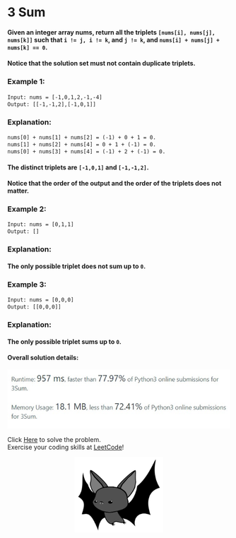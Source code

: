 # 3 Sum

#### Given an integer array nums, return all the triplets `[nums[i], nums[j], nums[k]]` such that `i != j, i != k`, and `j != k`, and `nums[i] + nums[j] + nums[k] == 0`.

#### Notice that the solution set must not contain duplicate triplets.

### Example 1:
```
Input: nums = [-1,0,1,2,-1,-4]
Output: [[-1,-1,2],[-1,0,1]]
```
### Explanation: 
```
nums[0] + nums[1] + nums[2] = (-1) + 0 + 1 = 0. 
nums[1] + nums[2] + nums[4] = 0 + 1 + (-1) = 0. 
nums[0] + nums[3] + nums[4] = (-1) + 2 + (-1) = 0.
``` 
#### The distinct triplets are `[-1,0,1]` and `[-1,-1,2]`.
#### Notice that the order of the output and the order of the triplets does not matter.

### Example 2:
```
Input: nums = [0,1,1]
Output: []
```
### Explanation: 

#### The only possible triplet does not sum up to `0`.

### Example 3:
```
Input: nums = [0,0,0]
Output: [[0,0,0]]
```
### Explanation:
#### The only possible triplet sums up to `0`.

#### Overall solution details:

<p align="center">
  <img src="src/solutionDetails.jfif" alt="Solution Details" width="650">
</p>

Click [Here](https://leetcode.com/problems/3sum/) to solve the problem.<br>
Exercise your coding skills at [LeetCode](https://leetcode.com)!

<p align="center">
  <img src="src/bat.png" alt="devlower logo" width="200">
</p>
